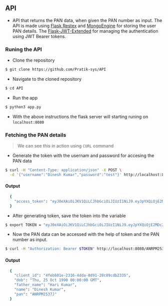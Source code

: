  ## API 

- API that returns the PAN data, when given the PAN number as input. The API is made using [Flask Restex](https://flask-restx.readthedocs.io/en/latest/quickstart.html) and [MongoEngine](http://docs.mongoengine.org/tutorial.html) for storing the user PAN details. The [Flask-JWT-Extended](https://flask-jwt-extended.readthedocs.io/en/stable/basic_usage/) for managing the authentication using JWT Bearer tokens.

###  Runing the API 

- Clone the repository 

```bash
$ git clone https://github.com/Pratik-sys/API
```

- Navigate to  the cloned repository 

```bash
$ cd API
```

- Run the app 

```bash
$ python3 app.py
```

- With the above instructions the flask server will starting runing on ```localhost:8080``` 

### Fetching the PAN details

> We can see this in action using ```CURL``` command

- Generate the token with the usernam and password for accesing the PAN data 

```bash
$ curl -H "Content-Type: application/json" -X POST \
  -d '{"username":"Dinesh Kumar","password":"test"}' http://localhost:8080/login
```

#### Output 

```bash
  {
    "access_token": "eyJ0eXAiOiJKV1QiLCJhbGciOiJIUzI1NiJ9.eyJpYXQiOjE2MDc2OTIwMjEsIm5iZiI6MTYwNzY5MjAyMSwianRpIjoiYWQ3OTEyNDgtNWIwMi00NWQ3LWI3YTItZGE1NDk0MjZmNTY1IiwiZXhwIjoxNjA3NjkyOTIxLCJpZGVudGl0eSI6IkRpbmVzaCBLdW1hciIsImZyZXNoIjpmYWxzZSwidHlwZSI6ImFjY2VzcyJ9.ehkwJB4lWM9_ZbIwC9chXDJ1qqgMjCx46A9fVpLAmWo"
  }

```
- After generating token, save the token into the variable


```bash
$ export TOKEN = "eyJ0eXAiOiJKV1QiLCJhbGciOiJIUzI1NiJ9.eyJpYXQiOjE2MDc2OTIwMjEsIm5iZiI6MTYwNzY5MjAyMSwianRpIjoiYWQ3OTEyNDgtNWIwMi00NWQ3LWI3YTItZGE1NDk0MjZmNTY1IiwiZXhwIjoxNjA3NjkyOTIxLCJpZGVudGl0eSI6IkRpbmVzaCBLdW1hciIsImZyZXNoIjpmYWxzZSwidHlwZSI6ImFjY2VzcyJ9.ehkwJB4lWM9_ZbIwC9chXDJ1qqgMjCx46A9fVpLAmWo"
```

- Now the PAN data can be accessed with the help of token and the PAN number as input. 


```bash 
$ curl -H "Authorization: Bearer $TOKEN" http://localhost:8080/ANRPM2537J
```

#### Output

```bash 
  {
    "client_id": "4feb601e-2316-4dda-8d91-28c89cdb2335",
    "dob": "Thu, 25 Oct 1990 00:00:00 GMT",
    "father_name": "Hari Kumar",
    "name": "Dinesh Kumar",
    "pan": "ANRPM2537J"
  }
```